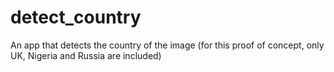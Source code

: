 # detect_country
An app that detects the country of the image (for this proof of concept, only UK, Nigeria and Russia are included)
